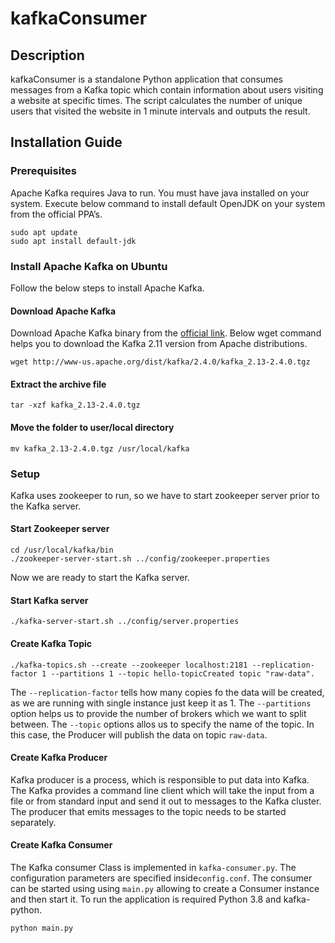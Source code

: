 # kafkaConsumer

## Description
kafkaConsumer is a standalone Python application that consumes messages from a Kafka topic which contain information about users visiting a website at specific times. The script calculates the number of unique users that visited the website in 1 minute intervals and outputs the result.

## Installation Guide
### Prerequisites
Apache Kafka requires Java to run. You must have java installed on your system. Execute below command to install default OpenJDK on your system from the official PPA’s.

```
sudo apt update
sudo apt install default-jdk
```
### Install Apache Kafka on Ubuntu

Follow the below steps to install Apache Kafka.

#### Download Apache Kafka

Download Apache Kafka binary from the [official link](https://downloads.apache.org/kafka/). Below wget command helps you to download the Kafka 2.11 version from Apache distributions.

```
wget http://www-us.apache.org/dist/kafka/2.4.0/kafka_2.13-2.4.0.tgz
```
#### Extract the archive file

```
tar -xzf kafka_2.13-2.4.0.tgz
```
#### Move the folder to user/local directory

```
mv kafka_2.13-2.4.0.tgz /usr/local/kafka
```
### Setup

Kafka uses zookeeper to run, so we have to start zookeeper server prior to the Kafka server.

#### Start Zookeeper server
```
cd /usr/local/kafka/bin
./zookeeper-server-start.sh ../config/zookeeper.properties 
```
Now we are ready to start the Kafka server.
#### Start Kafka server

```
./kafka-server-start.sh ../config/server.properties 
```
#### Create Kafka Topic
```
./kafka-topics.sh --create --zookeeper localhost:2181 --replication-factor 1 --partitions 1 --topic hello-topicCreated topic "raw-data".
```
The `--replication-factor` tells how many copies fo the data will be created, as we are running with single instance just keep it as 1. The `--partitions` option helps us to provide the number of brokers which we want to split between. The `--topic` options allos us to specify the name of the topic. In this case, the Producer will publish the data on topic `raw-data`. 

#### Create Kafka Producer
Kafka producer is a process, which is responsible to put data into Kafka. The Kafka provides a command line client which will take the input from a file or from standard input and send it out to messages to the Kafka cluster. The producer that emits messages to the topic needs to be started separately.

#### Create Kafka Consumer

The Kafka consumer Class is implemented in `kafka-consumer.py`. The configuration parameters are specified inside`config.conf`. The consumer can be started using using `main.py` allowing to create a Consumer instance and then start it. To run the application is required Python 3.8 and kafka-python.
```
python main.py
```
